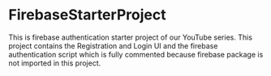 # FirebaseStarterProject
This is firebase authentication starter project of our YouTube series. This project contains the Registration and Login UI and the firebase authentication script which is fully commented because firebase package is not imported in this project. 
